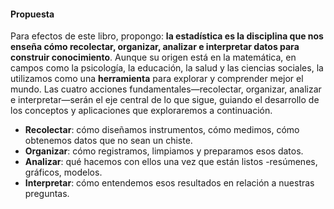 #### Propuesta

Para efectos de este libro, propongo: **la estadística es la disciplina que nos enseña cómo recolectar, organizar, analizar e interpretar datos para construir conocimiento**. Aunque su origen está en la matemática, en campos como la psicología, la educación, la salud y las ciencias sociales, la utilizamos como una **herramienta** para explorar y comprender mejor el mundo. Las cuatro acciones fundamentales—recolectar, organizar, analizar e interpretar—serán el eje central de lo que sigue, guiando el desarrollo de los conceptos y aplicaciones que exploraremos a continuación.  

- **Recolectar**: cómo diseñamos instrumentos, cómo medimos, cómo obtenemos datos que no sean un chiste.
- **Organizar**: cómo registramos, limpiamos y preparamos esos datos.
- **Analizar**: qué hacemos con ellos una vez que están listos -resúmenes, gráficos, modelos.
- **Interpretar**: cómo entendemos esos resultados en relación a nuestras preguntas.

